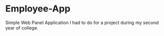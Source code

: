 # Employee-App
Simple Web Panel Application I had to do for a project during my second year of college.
 
